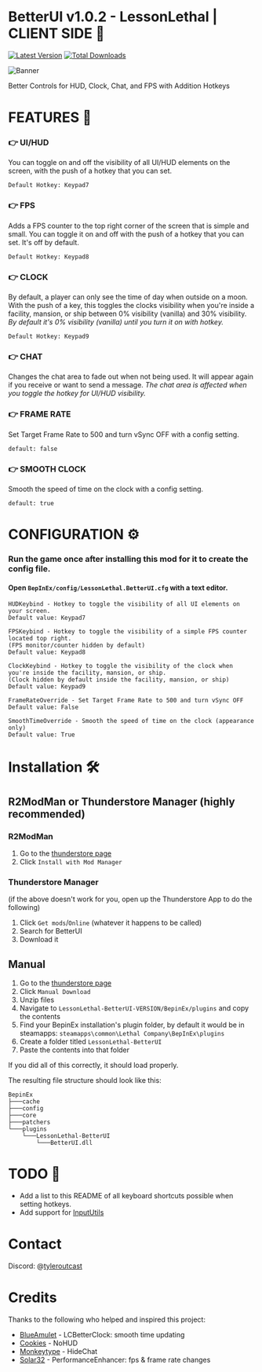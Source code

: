 # BetterUI v1.0.2 - LessonLethal | CLIENT SIDE 🎈

[![Latest Version](https://img.shields.io/thunderstore/v/LessonLethal/BetterUI?logo=thunderstore&logoColor=white)](https://thunderstore.io/c/lethal-company/p/LessonLethal/BetterUI)
[![Total Downloads](https://img.shields.io/thunderstore/dt/LessonLethal/BetterUI?logo=thunderstore&logoColor=white)](https://thunderstore.io/c/lethal-company/p/LessonLethal/BetterUI)

![Banner](https://i.imgur.com/1OexyaD.png)

Better Controls for HUD, Clock, Chat, and FPS with Addition Hotkeys

# FEATURES 📃

### 👉 UI/HUD
You can toggle on and off the visibility of all UI/HUD elements on the screen, with the push of a hotkey that you can set.

```Default Hotkey: Keypad7```

### 👉 FPS
Adds a FPS counter to the top right corner of the screen that is simple and small. You can toggle it on and off with the push of a hotkey that you can set. It's off by default.
  
```Default Hotkey: Keypad8```

### 👉 CLOCK
By default, a player can only see the time of day when outside on a moon. With the push of a key, this toggles the clocks visibility when you're inside a facility, mansion, or ship between 0% visibility (vanilla) and 30% visibility. *By default it's 0% visibility (vanilla) until you turn it on with hotkey.*

```Default Hotkey: Keypad9```

### 👉 CHAT
Changes the chat area to fade out when not being used. It will appear again if you receive or want to send a message. *The chat area is affected when you toggle the hotkey for UI/HUD visibility.*

### 👉 FRAME RATE
Set Target Frame Rate to 500 and turn vSync OFF with a config setting.

```default: false```

### 👉 SMOOTH CLOCK
Smooth the speed of time on the clock with a config setting.

```default: true```

# CONFIGURATION ⚙
### Run the game once after installing this mod for it to create the config file.
#### Open ```BepInEx/config/LessonLethal.BetterUI.cfg``` with a text editor.

```
HUDKeybind - Hotkey to toggle the visibility of all UI elements on your screen.
Default value: Keypad7
```

```
FPSKeybind - Hotkey to toggle the visibility of a simple FPS counter located top right.
(FPS monitor/counter hidden by default)
Default value: Keypad8
```

```
ClockKeybind - Hotkey to toggle the visibility of the clock when you're inside the facility, mansion, or ship. 
(Clock hidden by default inside the facility, mansion, or ship)
Default value: Keypad9
```

```
FrameRateOverride - Set Target Frame Rate to 500 and turn vSync OFF
Default value: False
```

```
SmoothTimeOverride - Smooth the speed of time on the clock (appearance only)
Default value: True
```

# Installation 🛠

## R2ModMan or Thunderstore Manager (highly recommended)

### R2ModMan
1. Go to the [thunderstore page](https://thunderstore.io/c/lethal-company/p/LessonLethal/BetterUI/)
2. Click `Install with Mod Manager`

### Thunderstore Manager
(if the above doesn't work for you, open up the Thunderstore App to do the following)
1. Click `Get mods`/`Online` (whatever it happens to be called)
2. Search for BetterUI
3. Download it

## Manual
1. Go to the [thunderstore page](https://thunderstore.io/c/lethal-company/p/LessonLethal/BetterUI/)
2. Click `Manual Download`
3. Unzip files
4. Navigate to `LessonLethal-BetterUI-VERSION/BepinEx/plugins` and copy the contents
5. Find your BepinEx installation's plugin folder, by default it would be in steamapps: `steamapps\common\Lethal Company\BepInEx\plugins`
6. Create a folder titled `LessonLethal-BetterUI`
7. Paste the contents into that folder

If you did all of this correctly, it should load properly.

The resulting file structure should look like this:
```
BepinEx
├───cache
├───config
├───core
├───patchers
└───plugins
    └───LessonLethal-BetterUI
        └───BetterUI.dll
```

# TODO 📝
- Add a list to this README of all keyboard shortcuts possible when setting hotkeys.
- Add support for [InputUtils](https://thunderstore.io/c/lethal-company/p/Rune580/LethalCompany_InputUtils/)

# Contact
Discord: @[tyleroutcast](https://discord.com/users/235518194612305920)

# Credits
Thanks to the following who helped and inspired this project:
- [BlueAmulet](https://thunderstore.io/c/lethal-company/p/BlueAmulet/) - LCBetterClock: smooth time updating
- [Cookies](https://thunderstore.io/c/lethal-company/p/Cookies/) - NoHUD
- [Monkeytype](https://thunderstore.io/c/lethal-company/p/Monkeytype/) - HideChat
- [Solar32](https://thunderstore.io/c/lethal-company/p/Solar32/) - PerformanceEnhancer: fps & frame rate changes
